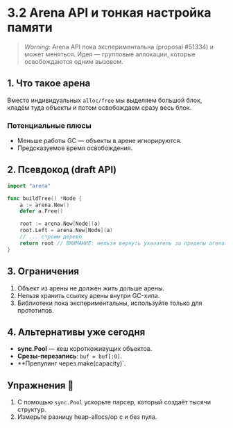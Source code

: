 # 3.2 Arena API и тонкая настройка памяти

> *Warning:* Arena API пока экспериментальна (proposal #51334) и может меняться. Идея — групповые аллокации, которые освобождаются одним вызовом.

## 1. Что такое арена
Вместо индивидуальных `alloc/free` мы выделяем большой блок, кладём туда объекты и потом освобождаем сразу весь блок.

### Потенциальные плюсы
* Меньше работы GC — объекты в арене игнорируются.  
* Предсказуемое время освобождения.

## 2. Псевдокод (draft API)
```go
import "arena"

func buildTree() *Node {
    a := arena.New()
    defer a.Free()

    root := arena.New[Node](a)
    root.Left = arena.New[Node](a)
    // ... строим дерево
    return root // ВНИМАНИЕ: нельзя вернуть указатель за пределы arena!
}
```

## 3. Ограничения
1. Объект из арены не должен жить дольше арены.  
2. Нельзя хранить ссылку арены внутри GC-хипа.  
3. Библиотеки пока экспериментальны, используйте только для прототипов.

## 4. Альтернативы уже сегодня
- **sync.Pool** — кеш короткоживущих объектов.  
- **Срезы-перезапись**: `buf = buf[:0]`.  
- **Препулинг через make(capacity)`.

## Упражнения 📝
1. С помощью `sync.Pool` ускорьте парсер, который создаёт тысячи структур.  
2. Измерьте разницу heap-allocs/op с и без пула.
